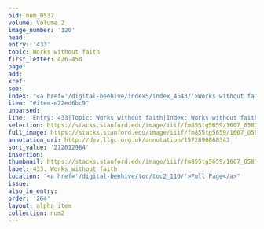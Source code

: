 ```yaml
---
pid: num_0537
volume: Volume 2
image_number: '120'
head:
entry: '433'
topic: Works without faith
first_letter: 426-450
page:
add:
xref:
see:
index: "<a href='/digital-beehive/index5/index_4543/'>Works without faith</a>"
item: "#item-e22ed6bc9"
unparsed:
line: 'Entry: 433|Topic: Works without faith|Index: Works without faith|#item-e22ed6bc9'
selection: https://stacks.stanford.edu/image/iiif/fm855tg5659/1607_0587/894,2984,2882,681/full/0/default.jpg
full_image: https://stacks.stanford.edu/image/iiif/fm855tg5659/1607_0587/full/full/0/default.jpg
annotation_uri: http://dev.llgc.org.uk/annotation/1572890868343
sort_value: '212012984'
insertion:
thumbnail: https://stacks.stanford.edu/image/iiif/fm855tg5659/1607_0587/894,2984,600,180/250,/0/default.jpg
label: 433. Works without faith
location: "<a href='/digital-beehive/toc/toc2_110/'>Full Page</a>"
issue:
also_in_entry:
order: '264'
layout: alpha_item
collection: num2
---
```

